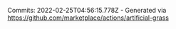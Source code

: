 Commits: 2022-02-25T04:56:15.778Z - Generated via https://github.com/marketplace/actions/artificial-grass
<br>
